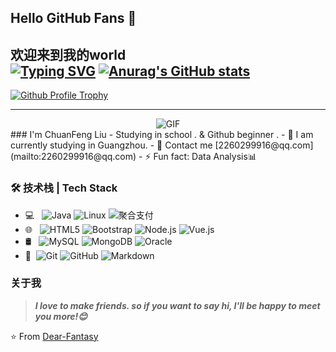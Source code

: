 ## Hello GitHub Fans 👋
欢迎来到我的world  
[![Typing SVG](https://readme-typing-svg.herokuapp.com?center=%E7%9C%9F%E7%9A%84&vCenter=%E7%9C%9F%E7%9A%84&lines=hi+%E5%8D%9A%E5%8F%8B%E4%BB%AC+%E6%AC%A2%E8%BF%8E%E6%9D%A5%E5%88%B0%E6%88%91%E7%9A%84world;Dear-Fantasy%E7%A5%9D%E6%82%A8%E5%A4%A9%E5%A4%A9%E5%BC%80%E5%BF%83)](https://git.io/typing-svg)
[![Anurag's GitHub stats](https://github-readme-stats.vercel.app/api?username=Dear-Fantasy&theme=dark&show_icons=true)](https://github.com/Dear-Fantasy)
---
[![Github Profile Trophy](https://github-profile-trophy.vercel.app/?username=Dear-Fantasy&ryo-ma&row=2&column=3)](https://github.com/Dear-Fantasy)

---
<div align="center"> 
  <img alt="GIF" src="https://raw.githubusercontent.com/JoeyBling/JoeyBling/master/pic/pusheencode.gif" />
  </div>                                                                                
### I'm ChuanFeng Liu
- Studying in school . & Github beginner .
- 🌱 I am currently studying in Guangzhou.
- 💬 Contact me [2260299916@qq.com](mailto:2260299916@qq.com)
- ⚡ Fun fact: Data Analysis📊

### 🛠 技术栈 | Tech Stack

- 💻 &#160; ![Java](https://img.shields.io/badge/-Java-333333?style=flat&logo=Java&logoColor=007396)
![Linux](https://img.shields.io/badge/-Linux-333333?style=flat&logo=Linux&logoColor=FCC624)
![聚合支付](https://img.shields.io/badge/-聚合支付-333333?style=flat&logo=payoneer&logoColor=FF4800)
- 🌐 &#160; ![HTML5](https://img.shields.io/badge/-HTML5-333333?style=flat&logo=HTML5)
![Bootstrap](https://img.shields.io/badge/-Bootstrap-333333?style=flat&logo=bootstrap&logoColor=563D7C)
![Node.js](https://img.shields.io/badge/-Node.js-333333?style=flat&logo=node.js)
![Vue.js](https://img.shields.io/badge/-VueJS-333333?style=flat&logo=Vue.js)
- 🛢 &#160; ![MySQL](https://img.shields.io/badge/-MySQL-333333?style=flat&logo=mysql)
![MongoDB](https://img.shields.io/badge/-MongoDB-333333?style=flat&logo=mongodb)
![Oracle](https://img.shields.io/badge/-Oracle-333333?style=flat&logo=Oracle)
- 🔧 &#160;![Git](https://img.shields.io/badge/-Git-333333?style=flat&logo=git)
![GitHub](https://img.shields.io/badge/-GitHub-333333?style=flat&logo=github)
![Markdown](https://img.shields.io/badge/-Markdown-333333?style=flat&logo=markdown)


### 关于我
  
> ***I love to make friends. so if you want to say hi, I'll be happy to meet you more!😊***

⭐️ From [Dear-Fantasy](https://github.com/Dear-Fantasy)

